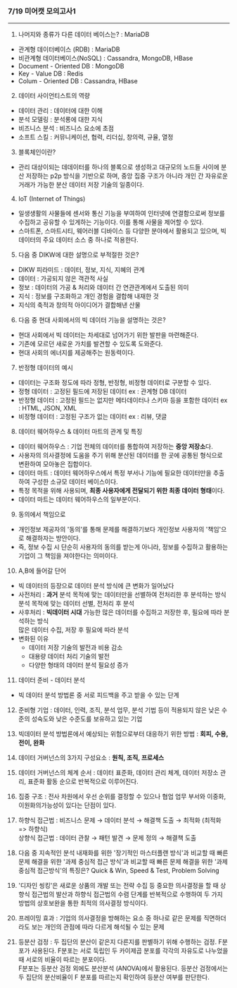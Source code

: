 ### 7/19 미어캣 모의고사1

---
1. 나머지와 종류가 다른 데이터 베이스는? : MariaDB
- 관계형 데이터베이스 (RDB) : MariaDB
- 비관계형 데이터베이스(NoSQL) : Cassandra, MongoDB, HBase
- Document - Oriented DB : MongoDB
- Key - Value DB : Redis
- Colum - Oriented DB : Cassandra, HBase


2. 데이터 사이언티스트의 역량
- 데이터 관리 : 데이터에 대한 이해
- 분석 모델링 : 분석롱에 대한 지식
- 비즈니스 분석 : 비즈니스 요소에 초점
- 소프트 스킬 : 커뮤니케이션, 협력, 리더십, 창의력, 규율, 열정

3. 블록체인이란? 
- 관리 대상이되는 데데이터를 하나의 블록으로 생성하고 대규모의 노드들 사이에 분산 저장하는 p2p 방식을 기반으로 하며, 중앙 집중 구조가 아니라 개인 간 자유로운 거래가 가능한 분산 데이터 저장 기술의 일종이다.

4. IoT (Internet of Things)
- 일생생활의 사물들에 센서와 통신 기능을 부여하여 인터넷에 연결함으로써 정보를 수집하고 공유할 수 있게하는 기능이다. 이를 통해 사물을 제어할 수 있다.
- 스마트폰, 스마트시티, 웨어러블 디바이스 등 다양한 분야에서 활용되고 있으며, 빅데이터의 주요 데이터 소스 중 하나로 적용한다.

5. 다음 중 DIKW에 대한 설명으로 부적절한 것은?
- DIKW 피라미드 : 데이터, 정보, 지식, 지혜의 관계
- 데이터 : 가공되지 않은 객관적 사실
- 정보 : 데이터의 가공 & 처리와 데이터 간 연관관계에서 도출된 의미
- 지식 : 정보를 구조화하고 개인 경험을 결합해 내재한 것
- 지식의 축적과 창의적 아이디어가 결합해낸 산물

6. 다음 중 현대 사회에서의 빅 데이터 기능을 설명하는 것은?
- 현대 사회에서 빅 데이터는 차세대로 넘어가기 위한 발판을 마련해준다.
- 기존에 모르던 새로운 가치를 발견할 수 있도록 도와준다.
- 현대 사회의 에너지를 제공해주는 원동력이다.

7. 반정형 데이터의 예시
- 데이터는 구조화 정도에 따라 정형, 반정형, 비정형 데이터로 구분할 수 있다.
- 정형 데이터 : 고정된 필드에 저장된 데이터 ex : 관계형 DB 데이터
- 반정형 데이터 : 고정된 필드는 없지만 메타데이터나 스키마 등을 포함한 데이터 ex : HTML, JSON, XML
- 비정형 데이터 : 고정된 구조가 없는 데이터 ex : 리뷰, 댓글

8. 데이터 웨어하우스 & 데이터 마트의 관계 및 특징
- 데이터 웨어하우스 : 기업 전체의 데이터를 통합하여 저장하는 **중앙 저장소**다. 
- 사용자의 의사결정에 도움을 주기 위해 분산된 데이터를 한 곳에 공통된 형식으로 변환하여 모아놓은 집합이다.
- 데이터 마트 : 데이터 웨어하우스에서 특정 부서나 기능에 필요한 데이터만을 추출하여 구성한 소규모 데이터 베이스이다.
- 특정 목적을 위해 사용되며, **최종 사용자에게 전달되기 위한 최종 데이터 형태**이다.
- 데이터 마트는 데이터 웨어하우스의 일부분이다.

9. 동의에서 책임으로
- 개인정보 제공자의 '동의'를 통해 문제를 해결하기보다 개인정보 사용자의 '책임'으로 해결하자는 방안이다.
- 즉, 정보 수집 시 단순히 사용자의 동의를 받는게 아니라, 정보를 수집하고 활용하는 기업이 그 책임을 져야한다는 의미이다.

10. A,B에 들어갈 단어
- 빅 데이터의 등장으로 데이터 분석 방식에 큰 변화가 일어났다
- 사전처리 : **과거** 분석 목적에 맞는 데이터만을 선별하여 전처리한 후 분석하는 방식
  <br> 분석 목적에 맞는 데이터 선별, 전처리 후 분석
- 사후처리 : **빅데이터 시대** 가능한 많은 데이터를 수집하고 저장한 후, 필요에 따라 분석하는 방식
<br> 많은 데이터 수집, 저장 후 필요에 따라 분석  
- 변화된 이유
  - 데이터 저장 기술의 발전과 비용 감소
  - 대용량 데이터 처리 기술의 발전
  - 다양한 형태의 데이터 분석 필요성 증가

11. 데이터 준비 - 데이터 분석
- 빅 데이터 분석 방법론 중 서로 피드백을 주고 받을 수 있는 단계

12. 준비형 기업 : 데이터, 인력, 조직, 분석 업무, 분석 기법 등이 적용되지 않은 낮은 수준의 성숙도와 낮은 수준도를 보유하고 있는 기업

13. 빅데이터 분석 방법론에서 예상되는 위험으로부터 대응하기 위한 방법 : **회피, 수용, 전이, 완화**
14. 데이터 거버넌스의 3가지 구성요소 : **원칙, 조직, 프로세스**
15. 데이터 거버넌스의 체계 순서 : 데이터 표준화, 데이터 관리 체계, 데이터 저장소 관리, 표준화 활동 순으로 반복적으로 이루어진다.
16. 집중 구조 : 전사 차원에서 우선 순위를 결정할 수 있으나 협업 업무 부서와 이중화, 이원화의가능성이 있다는 단점이 있다.
17. 하향식 접근법 : 비즈니스 문제 → 데이터 분석 → 해결책 도출 → 최적화 (최적화 => 하향식)<br>
상향식 접근법 : 데이터 관찰 → 패턴 발견 → 문제 정의 → 해결책 도출
18. 다음 중 지속적인 분석 내재화를 위한 '장기적인 마스터플랜 방식'과 비교할 때 빠른 문제 해결을 위한 '과제 중심적 접근 방식'과 비교할 때 빠른 문제 해결을 위한 '과제 중심적 접근방식'의 특징은?
Quick & Win, Speed & Test, Problem Solving
19. '디자인 씽킹'은 새로운 상품의 개발 또는 전략 수집 등 중요한 의사결정을 할 때 상향식 접근법의 발산과 하향식 접근법의 수렴 단계를 반복적으로 수행하여 두 가지 방법의 상호보완을 통한 최적의 의사결정 방식이다.
20. 프레이밍 효과 : 기업의 의사결정을 방해하는 요소 중 하나로 같은 문제를 직면하더라도 보는 개인의 관점에 따라 다르게 해석될 수 있는 문제
21. 등분산 검정 : 두 집단의 분산이 같은지 다른지를 판별하기 위해 수행하는 검정. F분포가 사용된다. F분포는 서로 둑립인 두 카이제곱 분포를 각각의 자유도로 나누었을 때 서로의 비율이 따르는 분포이다.
 <br> F분포는 등분산 검정 외에도 분산분석 (ANOVA)에서 활용된다. 등분산 검정에서는 두 집단의 분산비율이 F 분포를 따르는지 확인하여 등분산 여부를 판단한다.
